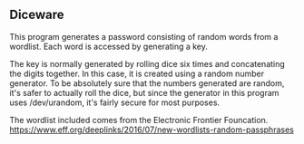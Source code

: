 ## Diceware
This program generates a password consisting of random words from a wordlist. 
Each word is accessed by generating a key. 

The key is normally generated by rolling dice six times and concatenating the 
digits together. In this case, it is created using a random number generator. 
To be absolutely sure that the numbers generated are random, it's safer to actually
roll the dice, but since the generator in this program uses /dev/urandom, it's fairly
secure for most purposes.

The wordlist included comes from the Electronic Frontier Founcation.
https://www.eff.org/deeplinks/2016/07/new-wordlists-random-passphrases